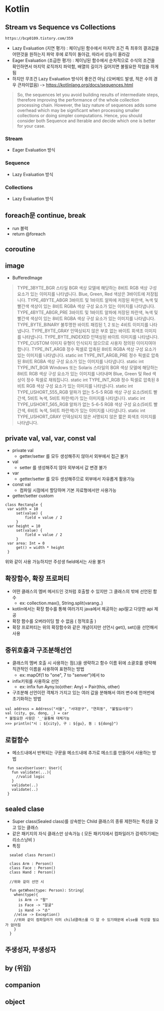 
# Kotlin

  ## Stream vs Sequence vs Collections
    https://bcp0109.tistory.com/359
   * Lazy Evaluation (지연 평가) : 체이닝된 함수에서 마지막 조건 즉 최후의 결과값을 어떤것을 원하는지 파악 후에 로직이 돌아감, 따라서 성능이 올라감
   * Eager Evaluation (조급한 평가) : 체이닝된 함수에서 순차적으로 수식의 조건을 확인하면서 마지막 로직까지 파악함, 배열의 길이가 길어지면 불필요한 작업을 하게됨 
   * 하지만 무조건 Lazy Evaluation 방식이 좋은건 아님 (오버헤드 발생, 적은 수의 경우 큰차이없음) -> https://kotlinlang.org/docs/sequences.html
   > So, the sequences let you avoid building results of intermediate steps, therefore improving the performance of the whole collection processing chain. However, the lazy nature of sequences adds some overhead which may be significant when processing smaller collections or doing simpler computations. Hence, you should consider both Sequence and Iterable and decide which one is better for your case.
   
   ### Stream
   * Eager Evaluation 방식
   ### Sequence
   * Lazy Evaluation 방식
   ### Collections 
   * Lazy Evaluation 방식
   
  ## foreach문 continue, break
   * run 블럭
   * return @foreach

  ## coroutine
  

  ## image
   * BufferedImage
   > TYPE_3BYTE_BGR 스타일 BGR 색상 모델에 해당하는 8비트 RGB 색상 구성 요소가 있는 이미지를 나타냅니다. Blue, Green, Red 색상은 3바이트에 저장됩니다.
     TYPE_4BYTE_ABGR 3바이트 및 1바이트 알파에 저장된 파란색, 녹색 및 빨간색 색상이 있는 8비트 RGBA 색상 구성 요소가 있는 이미지를 나타냅니다.
     TYPE_4BYTE_ABGR_PRE 3바이트 및 1바이트 알파에 저장된 파란색, 녹색 및 빨간색 색상이 있는 8비트 RGBA 색상 구성 요소가 있는 이미지를 나타냅니다.
     TYPE_BYTE_BINARY 불투명한 바이트 패킹된 1, 2 또는 4비트 이미지를 나타냅니다.
     TYPE_BYTE_GRAY 인덱싱되지 않은 부호 없는 바이트 회색조 이미지를 나타냅니다.
     TYPE_BYTE_INDEXED 인덱싱된 바이트 이미지를 나타냅니다.
     TYPE_CUSTOM 이미지 유형이 인식되지 않으므로 사용자 정의된 이미지여야 합니다.
     TYPE_INT_ARGB 정수 픽셀로 압축된 8비트 RGBA 색상 구성 요소가 있는 이미지를 나타냅니다.
      static int	TYPE_INT_ARGB_PRE
      정수 픽셀로 압축된 8비트 RGBA 색상 구성 요소가 있는 이미지를 나타냅니다.
      static int	TYPE_INT_BGR
      Windows 또는 Solaris 스타일의 BGR 색상 모델에 해당하는 8비트 RGB 색상 구성 요소가 있는 이미지를 나타내며 Blue, Green 및 Red 색상이 정수 픽셀로 채워집니다.
      static int	TYPE_INT_RGB
      정수 픽셀로 압축된 8비트 RGB 색상 구성 요소가 있는 이미지를 나타냅니다.
      static int	TYPE_USHORT_555_RGB
      알파가 없는 5-5-5 RGB 색상 구성 요소(5비트 빨간색, 5비트 녹색, 5비트 파란색)가 있는 이미지를 나타냅니다.
      static int	TYPE_USHORT_565_RGB
      알파가 없는 5-6-5 RGB 색상 구성 요소(5비트 빨간색, 6비트 녹색, 5비트 파란색)가 있는 이미지를 나타냅니다.
      static int	TYPE_USHORT_GRAY
      인덱싱되지 않은 서명되지 않은 짧은 회색조 이미지를 나타냅니다.
      
  ## private val, val, var, const val
   * private val
      + getter/setter 를 모두 생성해주지 않아서 외부에서 접근 불가
   * val
      + setter 를 생성해주지 않아 외부에서 값 변경 불가
   * var
      + getter/setter 를 모두 생성해주므로 외부에서 자유롭게 활용가능
   * const val
      + 컴파일 시점에서 할당하며 기본 자료형에서만 사용가능
   * getter/setter custom
   ```
   class Rectangle {
    var width = 10
        set(value) {
            field = value / 2
        }
    var height = 10
        set(value) {
            field = value / 2
        }
    var area: Int = 0
        get() = width * height
    }
   ```
   위와 같이 사용 가능하지만 주성생 field에서는 사용 불가    

  ## 확장함수, 확장 프로퍼티
   * 어떤 클래스의 멤버 메서드인 것처럼 호출할 수 있지만 그 클래스의 밖에 선언된 함수
      + ex: collection<T>.max(), String.split(varang..)
   * kotlin에서는 확장 함수를 통해 여러가지 java에서 제공하는 api말고 다양한 api 제공
   * 확장 함수를 오버라이딩 할 수 없음 ( 정적호출 )
   * 확장 프로퍼티는 위의 확장함수와 같은 개념이지만 선언시 get(), set()을 선언해서 사용
  
  ## 중위호출과 구조분해선언
   * 클래스의 멤버 호출 시 사용하는 점(.)을 생략하고 함수 이름 뒤에 소괄호를 생략해 직관적인 이름을 사용하여 표현하는 방법
      + ex: mapOf(1 to "one", 7 to "senver")에서 to
   * infix키워를 사용하요 선언
      + ex: infix fun Ayny.to(other: Any) = Pair(this, other)
   * 구조분해 선언이란 객체가 가지고 있는 여러 값을 분해해서 여러 변수에 한꺼번에 초기화하는 방법
   ```
  val address = Address("서울", "서대문구", "연희동", "불필요사항")
  val (city, gu, dong, _) = car
  * 불필요한 사항은 '_'을통해 대체가능
  >>> println("시 : ${city}, 구 : ${gu}, 동 : ${dong}")
   ```
  ## 로컬함수
   * 메소드내에서 반복되는 구문을 메소드내에 추가로 메소드를 만들어서 사용하는 방법
 ```
  fun sacvUser(user: User){
    fun validate(...){
      //valid logic  
    }
    validate(..)
    validate(..)
  }
 ```
  ## sealed clase
   * Super class(Sealed class)를 상속받는 Child 클래스의 종류 제한하는 특성을 갖고 있는 클래스
   * 같은 패키지의 자식 클래스만 상속가능 ( 모든 패키지에서 컴파일러가 검색하기에는 리소스낭비 )
   * 특징
```
  sealed class Person()

  class Arm : Person()
  class Face : Person()
  class Hand : Person()

  //위와 깉이 선언 시 

  fun getWhen(type: Person): String{
    when(type){
      is Arm -> "팔"
      is Face -> "얼굴"
      is Hand -> "손"
    //else -> Exception()
    //위와 같이 컴파일러가 이미 child클래스를 다 알 수 있기때문에 else를 작성할 필요가 없어짐
    }
  }
```

  ## 주생성자, 부생성자
  ## by (위임)
  ## companion
  ## object
  
  
